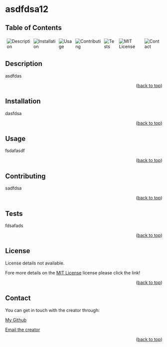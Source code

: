 
# asdfdsa12


  ## Table of Contents

  <div style="display: flex;">
  <a href="#description" style="text-decoration: none; margin: 5px;">
    <img src="https://img.shields.io/badge/Description-37a779?style=for-the-badge" alt="Description" />
  </a>
  <a href="#installation" style="text-decoration: none; margin: 5px;">
    <img src="https://img.shields.io/badge/Installation-37a779?style=for-the-badge" alt="Installation" />
  </a>
  <a href="#usage" style="text-decoration: none; margin: 5px;">
    <img src="https://img.shields.io/badge/Usage-37a779?style=for-the-badge" alt="Usage" />
  </a>
  <a href="#contributing" style="text-decoration: none; margin: 5px;">
    <img src="https://img.shields.io/badge/Contributing-37a779?style=for-the-badge" alt="Contributing" />
  </a>
  <a href="#tests" style="text-decoration: none; margin: 5px;">
    <img src="https://img.shields.io/badge/Tests-37a779?style=for-the-badge" alt="Tests" />
  </a>
  <a href="#license" style="text-decoration: none; margin: 5px;">
    <img src="https://img.shields.io/badge/License-MIT-yellow.svg" alt="MIT License" alt="license"/>
  </a>
  <a href="#contact" style="text-decoration: none; margin: 5px;">
    <img src="https://img.shields.io/badge/Contact-37a779?style=for-the-badge" alt="Contact" />
  </a>
</div>

## Description
asdfdas

<p align="right">(<a href="#asdfdsa12">back to top</a>)</p>

## Installation
dasfdsa

<p align="right">(<a href="#asdfdsa12">back to top</a>)</p>

## Usage
fsdafasdf

<p align="right">(<a href="#asdfdsa12">back to top</a>)</p>

## Contributing
sadfdsa

<p align="right">(<a href="#asdfdsa12">back to top</a>)</p>

## Tests
fdsafads

<p align="right">(<a href="#asdfdsa12">back to top</a>)</p>

## License
License details not available.


Fore more details on the [MIT License](https://opensource.org/licenses/MIT) license please click the link!

<p align="right">(<a href="#asdfdsa12">back to top</a>)</p>

## Contact
You can get in touch with the creator through:

[My Github](https://github.com/fasdf)

[Email the creator](mailto:asdf)


<p align="right">(<a href="#asdfdsa12">back to top</a>)</p>